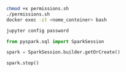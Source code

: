 ```bash
chmod +x permissions.sh
./permissions.sh
docker exec -it <nome_conteiner> bash
```

```bash
jupyter config password
```

```python
from pyspark.sql import SparkSession

spark = SparkSession.builder.getOrCreate()
```

```python
spark.stop()
```
